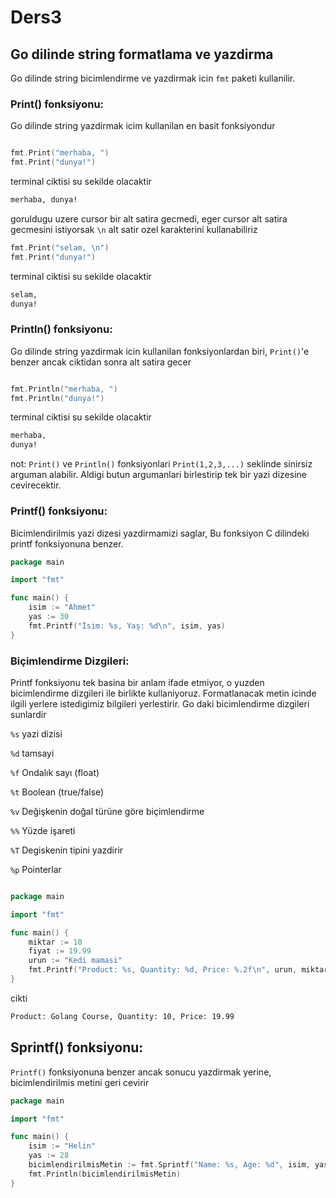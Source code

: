 # Ders3

## Go dilinde string formatlama ve yazdirma

Go dilinde string bicimlendirme ve yazdirmak icin `fmt` paketi kullanilir.


### Print() fonksiyonu:

Go dilinde string yazdirmak icim kullanilan en basit fonksiyondur

```go

fmt.Print("merhaba, ")
fmt.Print("dunya!")
```

terminal ciktisi su sekilde olacaktir
```bash
merhaba, dunya!
```

goruldugu uzere cursor bir alt satira gecmedi, eger cursor alt satira gecmesini istiyorsak `\n` alt satir ozel karakterini kullanabiliriz


```go
fmt.Print("selam, \n")
fmt.Print("dunya!")
```
terminal ciktisi su sekilde olacaktir
```bash
selam,
dunya!
```


### Println() fonksiyonu:

Go dilinde string yazdirmak icin kullanilan fonksiyonlardan biri, `Print()`'e benzer ancak ciktidan sonra alt satira gecer

```go

fmt.Println("merhaba, ")
fmt.Println("dunya!")
```

terminal ciktisi su sekilde olacaktir
```bash
merhaba, 
dunya!
```


not: `Print()` ve `Println()` fonksiyonlari `Print(1,2,3,...)` seklinde sinirsiz arguman alabilir. Aldigi butun argumanlari birlestirip tek bir yazi dizesine cevirecektir.   

### Printf() fonksiyonu:

Bicimlendirilmis yazi dizesi yazdirmamizi saglar, Bu fonksiyon C dilindeki printf fonksiyonuna benzer.


```go
package main

import "fmt"

func main() {
    isim := "Ahmet"
    yas := 30
    fmt.Printf("İsim: %s, Yaş: %d\n", isim, yas)
}
```

### Biçimlendirme Dizgileri:

Printf fonksiyonu tek basina bir anlam ifade etmiyor, o yuzden bicimlendirme dizgileri ile birlikte kullaniyoruz. Formatlanacak metin icinde ilgili yerlere istedigimiz bilgileri yerlestirir. Go daki bicimlendirme dizgileri sunlardir

`%s` yazi dizisi

`%d` tamsayi

`%f` Ondalık sayı (float)

`%t` Boolean (true/false)

`%v` Değişkenin doğal türüne göre biçimlendirme

`%%` Yüzde işareti

`%T` Degiskenin tipini yazdirir

`%p` Pointerlar


```go

package main

import "fmt"

func main() {
    miktar := 10
    fiyat := 19.99
    urun := "Kedi mamasi"
    fmt.Printf("Product: %s, Quantity: %d, Price: %.2f\n", urun, miktar, fiyat)
}
```

cikti

```bash
Product: Golang Course, Quantity: 10, Price: 19.99
```



## Sprintf() fonksiyonu:

`Printf()` fonksiyonuna benzer ancak sonucu yazdirmak yerine, bicimlendirilmis metini geri cevirir


```go
package main

import "fmt"

func main() {
    isim := "Helin"
    yas := 28
    bicimlendirilmisMetin := fmt.Sprintf("Name: %s, Age: %d", isim, yas)
    fmt.Println(bicimlendirilmisMetin)
}
```